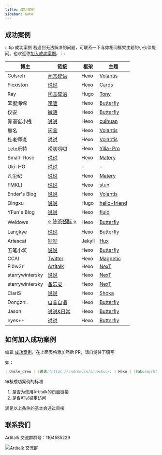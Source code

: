 ```yaml
---
title: 成功案例
sidebar: auto
---
```


## 成功案例

:::tip 成功案例
若遇到无法解决的问题，可联系一下与你相同框架主题的小伙伴提问。也欢迎你[加入成功案例](#如何加入成功案例)。
:::

| 博主 | 链接 | 框架 |主题 |
| ---- | ---- | ---- | ---- |
| Colsrch | [闲言碎语](https://colsrch.cn/shuoshuo/) | Hexo | [Volantis](https://github.com/volantis-x/hexo-theme-volantis) |
| Flexiston | [说说](https://blog.flesx.cn/say/) | Hexo | [Cards](https://github.com/ChrAlpha/hexo-theme-cards) |
| Ray | [闲言碎语](https://raycoder.me/shuoshuo/) | Hugo | [Tony](https://github.com/ThemeTony/hugo-theme-tony) |
| 笨蛋海绵 | [唠嗑](https://qzkyl.ml/shuoshuo/) | Hexo | [Butterfly](https://github.com/jerryc127/hexo-theme-butterfly) |
| 仅安 | [微语](https://jinan6.vip/shuoshuo/) | Hexo | [Butterfly](https://github.com/jerryc127/hexo-theme-butterfly) |
| 靠谱崔小拽 | [说说](http://cuihuan.net/shuoshuo/) | Hexo | [cuihuan](https://github.com/cuihuan/blog) |
| 無名 | [闲言](https://blog.imsyy.top/talk/) | Hexo | [Volantis](https://github.com/volantis-x/hexo-theme-volantis) |
| 杜老师说 | [说说](https://dusays.com/shuoshuo/) | Hexo | [Volantis](https://github.com/penndu/hexo-theme-volantis) |
| Lete乐特 | [唠叨唠叨](https://yilia.lete114.top/say/) | Hexo | [Yilia-Pro](https://github.com/lete114/hexo-theme-yilia-pro) |
| Small-Rose | [说说](https://notes.zhangxiaocai.cn/artitalk/) | Hexo | [Matery](https://github.com/blinkfox/hexo-theme-matery) |
| Uki-HG | [说说](https://ishya.top/layout/index/say.html) | - | - |
| 凡尘纪 | [说说](https://hesifan.top/artitalk/) | Hexo | [Matery](https://github.com/blinkfox/hexo-theme-matery) |
| FMKLI | [说说](https://blog.fmkli.ga/say) | Hexo | [stun](https://github.com/liuyib/hexo-theme-stun/) |
| Ender's Blog | [说说](https://code004accepted.github.io/shuoshuo/) | Hexo | [Volantis](https://github.com/volantis-x/hexo-theme-volantis) |
| Qingxu | [说说](https://blog.qingxu.live/talk/) | Hugo | [hello-friend](https://github.com/panr/hugo-theme-hello-friend) |
| YFun's Blog | [说说](https://www.yfun.top/talk/) | Hexo | [fluid](https://github.com/fluid-dev/hexo-theme-fluid) |
| Weidows | [⭐ 陈茶酱醋 ⭐](https://weidows.github.io/artitalk/older_artitalk) | Hexo | [Butterfly](https://github.com/jerryc127/hexo-theme-butterfly) |
| Langkye | [说说](https://langkye.gitee.io/shuoshuo/) | Hexo | [Butterfly](https://github.com/jerryc127/hexo-theme-butterfly) |
| Ariescat | [哔哔](https://ariescat.top/bibi/) | Jekyll | [Hux](https://github.com/Huxpro/huxpro.github.io) |
| 五笔小筑 | [说说](https://wubi98.gitee.io/artitalk/) | Hexo | [Butterfly](https://github.com/jerryc127/hexo-theme-butterfly) |
| CCAI | [Twitter](https://iccai.tk/twitter/) | Hexo | [Magnetic](https://github.com/klugjo/hexo-theme-magnetic/) |
| Fl0w3r | [Artitalk](https://yousazoe.top/artitalk/) | Hexo | [NexT](https://github.com/theme-next/hexo-theme-next/) |
| starrywintersky | [说说](http://wintersky.xyz/shuoshuo/) | Hexo | [NexT](https://github.com/theme-next/hexo-theme-next/) |
| starrywintersky | [备忘录](http://wintersky.xyz/privatenotes/) | Hexo | [NexT](https://github.com/theme-next/hexo-theme-next/) |
| ClariS | [说说](https://silkyheart.moe/talk/) | Hexo | [Shoka](https://github.com/amehime/hexo-theme-shoka) |
| Dongzhi.| [自言自语](https://xiaocq.top/artitalk/) | Hexo | [Butterfly](https://github.com/jerryc127/hexo-theme-butterfly) |
| Jason | [说说&日常](https://fictory.cn/artitalk/) | Hexo | [Butterfly](https://github.com/jerryc127/hexo-theme-butterfly) |
| eyes++ | [说说](https://eyesblog.gitee.io/artitalk/) | Hexo | [Butterfly](https://github.com/jerryc127/hexo-theme-butterfly) |

## 如何加入成功案例

编辑 [成功案例](https://github.com/ArtitalkJS/docs/edit/master/docs/links.md)，在上面表格添加然后 PR，请自觉往下填写

如：

```markdown
| Uncle_drew | [说说](https://cndrew.cn/shuoshuo/) | Hexo | [Sakura](https://github.com/honjun/hexo-theme-sakura) |
```

审核成功案例的标准
1. 是否为使用Artitalk的页面链接
2. 是否可以稳定访问

满足以上条件的基本会通过审核

## 联系我们

Artitalk 交流群群号：1104585229

<a target="_blank" href="//shang.qq.com/wpa/qunwpa?idkey=520e7f864d39813525de483e40e50ffdea7f64715c88aca117169fcdbef6cd14"><img border="0" src="//pub.idqqimg.com/wpa/images/group.png" alt="Artitalk 交流群" title="Artitalk 交流群"></a>

<ins class="adsbygoogle"
     style="display:block"
     data-ad-format="fluid"
     data-ad-layout-key="-fb+5w+4e-db+86"
     data-ad-client="ca-pub-9420537843748923"
     data-ad-slot="8405286900"></ins>
<script>
     (adsbygoogle = window.adsbygoogle || []).push({});
</script>
